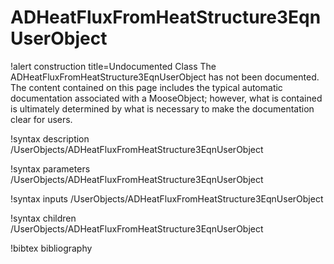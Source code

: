 <!-- MOOSE Documentation Stub: Remove this when content is added. -->

# ADHeatFluxFromHeatStructure3EqnUserObject

!alert construction title=Undocumented Class
The ADHeatFluxFromHeatStructure3EqnUserObject has not been documented. The content contained on this page includes the
typical automatic documentation associated with a MooseObject; however, what is contained is
ultimately determined by what is necessary to make the documentation clear for users.

!syntax description /UserObjects/ADHeatFluxFromHeatStructure3EqnUserObject

!syntax parameters /UserObjects/ADHeatFluxFromHeatStructure3EqnUserObject

!syntax inputs /UserObjects/ADHeatFluxFromHeatStructure3EqnUserObject

!syntax children /UserObjects/ADHeatFluxFromHeatStructure3EqnUserObject

!bibtex bibliography

